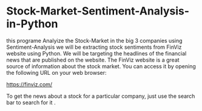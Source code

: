 # Stock-Market-Sentiment-Analysis-in-Python
this programe Analyize the Stock-Market in the big 3 companies using Sentiment-Analysis
we will be extracting stock sentiments from FinViz website using Python.
We will be targeting the headlines of the financial news that are published on the website.
The FinViz website is a great source of information about the stock market.
You can access it by opening the following URL on your web browser:

https://finviz.com/

To get the news about a stock for a particular company, just use the search bar to search for it . 
